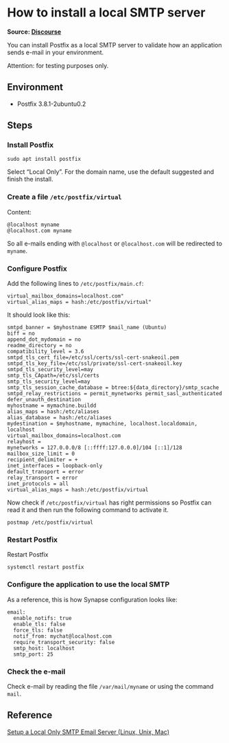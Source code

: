 # How to install a local SMTP server
**Source: [Discourse](https://discourse.canonical.com/t/how-to-install-a-local-smtp-server/3545)**

You can install Postfix as a local SMTP server to validate how an application sends e-mail in your environment.

Attention: for testing purposes only.

## Environment
* Postfix 3.8.1-2ubuntu0.2

## Steps
### Install Postfix
```
sudo apt install postfix
```
Select “Local Only”. For the domain name, use the default suggested and finish the install.

### Create a file `/etc/postfix/virtual`
Content:
```
@localhost myname
@localhost.com myname
```
So all e-mails ending with `@localhost` or `@localhost.com` will be redirected to `myname`.

### Configure Postfix
Add the following lines to `/etc/postfix/main.cf`:
```
virtual_mailbox_domains=localhost.com"
virtual_alias_maps = hash:/etc/postfix/virtual"
```
It should look like this:
```
smtpd_banner = $myhostname ESMTP $mail_name (Ubuntu)
biff = no
append_dot_mydomain = no
readme_directory = no
compatibility_level = 3.6
smtpd_tls_cert_file=/etc/ssl/certs/ssl-cert-snakeoil.pem
smtpd_tls_key_file=/etc/ssl/private/ssl-cert-snakeoil.key
smtpd_tls_security_level=may
smtp_tls_CApath=/etc/ssl/certs
smtp_tls_security_level=may
smtp_tls_session_cache_database = btree:${data_directory}/smtp_scache
smtpd_relay_restrictions = permit_mynetworks permit_sasl_authenticated defer_unauth_destination
myhostname = mymachine.buildd
alias_maps = hash:/etc/aliases
alias_database = hash:/etc/aliases
mydestination = $myhostname, mymachine, localhost.localdomain, localhost
virtual_mailbox_domains=localhost.com
relayhost = 
mynetworks = 127.0.0.0/8 [::ffff:127.0.0.0]/104 [::1]/128
mailbox_size_limit = 0
recipient_delimiter = +
inet_interfaces = loopback-only
default_transport = error
relay_transport = error
inet_protocols = all
virtual_alias_maps = hash:/etc/postfix/virtual
```
Now check if `/etc/postfix/virtual` has right permissions so Postfix can read it and then run the following command to activate it.

```
postmap /etc/postfix/virtual
```
### Restart Postfix
Restart Postfix
```
systemctl restart postfix
```
### Configure the application to use the local SMTP
As a reference, this is how Synapse configuration looks like:

```
email:
  enable_notifs: true
  enable_tls: false
  force_tls: false
  notif_from: mychat@localhost.com
  require_transport_security: false
  smtp_host: localhost
  smtp_port: 25
```

### Check the e-mail
Check e-mail by reading the file `/var/mail/myname` or using the command `mail`.

## Reference
[Setup a Local Only SMTP Email Server (Linux, Unix, Mac)](https://gist.github.com/raelgc/6031274)


